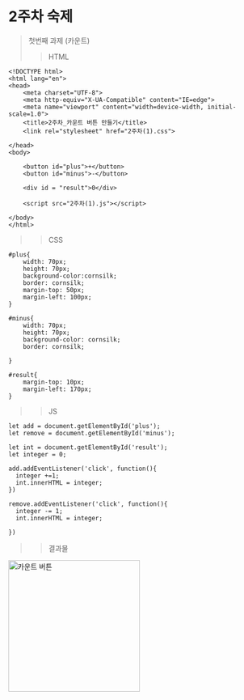# 2주차 숙제
> 첫번째 과제 (카운트)
>>HTML
```
<!DOCTYPE html>
<html lang="en">
<head>
    <meta charset="UTF-8">
    <meta http-equiv="X-UA-Compatible" content="IE=edge">
    <meta name="viewport" content="width=device-width, initial-scale=1.0">
    <title>2주차_카운트 버튼 만들기</title>
    <link rel="stylesheet" href="2주차(1).css">

</head>
<body>
    
    <button id="plus">+</button>
    <button id="minus">-</button>
    
    <div id = "result">0</div>
   
    <script src="2주차(1).js"></script>

</body>
</html>
```
>>CSS
```
#plus{
    width: 70px;
    height: 70px;
    background-color:cornsilk;
    border: cornsilk;
    margin-top: 50px;
    margin-left: 100px;
}

#minus{
    width: 70px;
    height: 70px;
    background-color: cornsilk;
    border: cornsilk;
       
}

#result{
    margin-top: 10px;
    margin-left: 170px;
}
```
>>JS
```
let add = document.getElementById('plus');
let remove = document.getElementById('minus');

let int = document.getElementById('result');
let integer = 0;

add.addEventListener('click', function(){
  integer +=1;
  int.innerHTML = integer;
}) 

remove.addEventListener('click', function(){
  integer -= 1;
  int.innerHTML = integer;

})
```
>>결과물
<img width="260" alt="카운트 버튼" src="https://user-images.githubusercontent.com/80961446/113482459-d195c680-94d9-11eb-93f5-361ddf3aed59.PNG">

